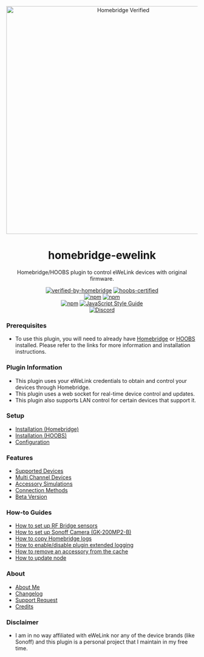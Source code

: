 <p align="center">
   <a href="https://github.com/bwp91/homebridge-ewelink"><img alt="Homebridge Verified" src="https://user-images.githubusercontent.com/43026681/98988978-5e86b600-2520-11eb-875b-0703f4575e97.png" width="600px"></a>
</p>
<span align="center">
  
# homebridge-ewelink 

Homebridge/HOOBS plugin to control eWeLink devices with original firmware.

[![verified-by-homebridge](https://badgen.net/badge/homebridge/verified/purple)](https://github.com/homebridge/homebridge/wiki/Verified-Plugins)
[![hoobs-certified](https://badgen.net/badge/HOOBS/Certified/yellow)](https://plugins.hoobs.org/plugin/homebridge-ewelink)   
[![npm](https://img.shields.io/npm/v/homebridge-ewelink/latest?label=latest)](https://www.npmjs.com/package/homebridge-ewelink)
[![npm](https://img.shields.io/npm/v/homebridge-ewelink/beta?label=beta)](https://github.com/bwp91/homebridge-ewelink/wiki/Beta-Version)   
[![npm](https://img.shields.io/npm/dt/homebridge-ewelink)](https://www.npmjs.com/package/homebridge-ewelink)
[![JavaScript Style Guide](https://img.shields.io/badge/code_style-standard-brightgreen.svg)](https://standardjs.com)   
[![Discord](https://img.shields.io/discord/432663330281226270?color=728ED5&logo=discord&label=discord)](https://discord.com/channels/432663330281226270/742733745743855627)

</span>

### Prerequisites
* To use this plugin, you will need to already have [Homebridge](https://homebridge.io) or [HOOBS](https://hoobs.org) installed. Please refer to the links for more information and installation instructions.

### Plugin Information
* This plugin uses your eWeLink credentials to obtain and control your devices through Homebridge.
* This plugin uses a web socket for real-time device control and updates.
* This plugin also supports LAN control for certain devices that support it.

### Setup
* [Installation (Homebridge)](https://github.com/bwp91/homebridge-ewelink/wiki/Installation-(Homebridge))
* [Installation (HOOBS)](https://github.com/bwp91/homebridge-ewelink/wiki/Installation-(HOOBS))
* [Configuration](https://github.com/bwp91/homebridge-ewelink/wiki/Configuration)

### Features
* [Supported Devices](https://github.com/bwp91/homebridge-ewelink/wiki/Supported-Devices)
* [Multi Channel Devices](https://github.com/bwp91/homebridge-ewelink/wiki/Multi-Channel-Devices)
* [Accessory Simulations](https://github.com/bwp91/homebridge-ewelink/wiki/Accessory-Simulations)
* [Connection Methods](https://github.com/bwp91/homebridge-ewelink/wiki/Connection-Methods)
* [Beta Version](https://github.com/bwp91/homebridge-ewelink/wiki/Beta-Version)

### How-to Guides
* [How to set up RF Bridge sensors](https://github.com/bwp91/homebridge-ewelink/wiki/How-to-set-up-RF-Bridge-sensors)
* [How to set up Sonoff Camera (GK-200MP2-B)](https://github.com/bwp91/homebridge-ewelink/wiki/How-to-set-up-Sonoff-Camera)
* [How to copy Homebridge logs](https://github.com/bwp91/homebridge-ewelink/wiki/How-to-copy-Homebridge-logs)
* [How to enable/disable plugin extended logging](https://github.com/bwp91/homebridge-ewelink/wiki/How-to-enable-disable-plugin-extended-logging)
* [How to remove an accessory from the cache](https://github.com/bwp91/homebridge-ewelink/wiki/How-to-remove-an-accessory-from-the-cache)
* [How to update node](https://github.com/bwp91/homebridge-ewelink/wiki/How-to-update-node)

### About
* [About Me](https://github.com/sponsors/bwp91)
* [Changelog](https://github.com/bwp91/homebridge-ewelink/releases)
* [Support Request](https://github.com/bwp91/homebridge-ewelink/issues/new/choose)
* [Credits](https://github.com/bwp91/homebridge-ewelink/wiki/Credits)

### Disclaimer
* I am in no way affiliated with eWeLink nor any of the device brands (like Sonoff) and this plugin is a personal project that I maintain in my free time.
